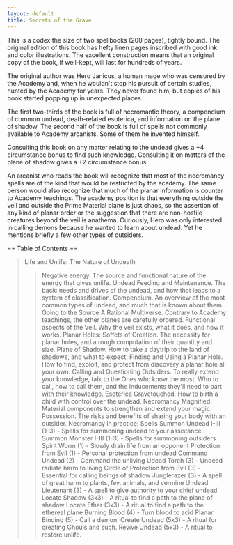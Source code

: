 ```yaml
---
layout: default
title: Secrets of the Grave
---
```


This is a codex the size of two spellbooks (200 pages), tightly bound.  The original edition of this book has hefty linen pages inscribed with good ink and color illustrations.  The excellent construction means that an original copy of the book, if well-kept, will last for hundreds of years.

The original author was Hero Janicus, a human mage who was censured by the Academy and, when he wouldn't stop his pursuit of certain studies, hunted by the Academy for years.  They never found him, but copies of his book started popping up in unexpected places.

The first two-thirds of the book is full of necromantic theory, a compendium of common undead, death-related esoterica, and information on the plane of shadow.  The second half of the book is full of spells not commonly available to Academy arcanists.   Some of them he invented himself.

Consulting this book on any matter relating to the undead gives a +4 circumstance bonus to find such knowledge.  Consulting it on matters of the plane of shadow gives a +2 circumstance bonus.

An arcanist who reads the book will recognize that most of the necromancy spells are of the kind that would be restricted by the academy.  The same person would also recognize that much of the planar information is counter to Academy teachings.  The academy position is that everything outside the veil and outside the Prime Material plane is just chaos, so the assertion of any kind of planar order or the suggestion that there are non-hostile creatures beyond the veil is anathema.  Curiously, Hero was only interested in calling demons because he wanted to learn about undead.  Yet he mentions briefly a few other types of outsiders.

== Table of Contents ==

> Life and Unlife: The Nature of Undeath
>> Negative energy.  The source and functional nature of the energy that gives unlife.
>> Undead Feeding and Maintenance.  The basic needs and drives of the undead, and how that leads to a system of classification.
>> Compendium.  An overview of the most common types of undead, and much that is known about them.
> Going to the Source
>> A Rational Multiverse.  Contrary to Academy teachings, the other planes are carefully ordered.
>> Functional aspects of the Veil.  Why the veil exists, what it does, and how it works.
>> Planar Holes: Soffets of Creation.  The necessity for planar holes, and a rough computation of their quantity and size.
>> Plane of Shadow.  How to take a daytrip to the land of shadows, and what to expect.
>> Finding and Using a Planar Hole.  How to find, exploit, and protect from discovery a planar hole all your own.
>> Calling and Questioning Outsiders.  To really extend your knowledge, talk to the Ones who know the most.  Who to call, how to call them, and the inducements they'll need to part with their knowledge.
> Esoterica
>> Gravetouched.  How to birth a child with control over the undead.
>> Necromancy Magnified.  Material components to strengthen and extend your magic.
>> Possession.  The risks and benefits of sharing your body with an outsider.
> Necromancy in practice: Spells
>> Summon Undead I-III (1-3) - Spells for summoning undead to your assistance.
>> Summon Monster I-III (1-3) - Spells for summoning outsiders
>> Spirit Worm (1) - Slowly drain life from an opponent
>> Protection from Evil (1) - Personal protection from undead
>> Command Undead (2) - Command the unliving
>> Udead Torch (3) - Undead radiate harm to living
>> Circle of Protection from Evil (3) - Essential for calling beings of shadow
>> Junglerazer (3) - A spell of great harm to plants, fey, animals, and vermine
>> Undead Lieutenant (3) - A spell to give authority to your chief undead
>> Locate Shadow (3x3) - A ritual to find a path to the plane of shadow
>> Locate Ether (3x3) - A ritual to find a path to the ethereal plane
>> Burning Blood (4) - Turn blood to acid
>> Planar Binding (5) - Call a demon.
>> Create Undead (5x3) - A ritual for creating Ghouls and such.
>> Revive Undead (5x3) - A ritual to restore unlife.
